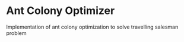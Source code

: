 # Ant Colony Optimizer

Implementation of ant colony optimization to solve travelling salesman problem
